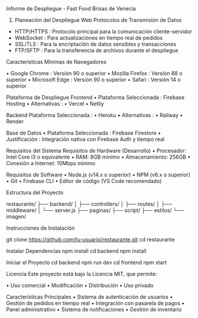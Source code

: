 Informe de Despliegue - Fast Food Brisas de Venecia

1.	Planeación del Despliegue Web
Protocolos de Transmisión de Datos

- HTTP/HTTPS : Protocolo principal para la comunicación cliente-servidor
- WebSocket : Para actualizaciones en tiempo real de pedidos
- SSL/TLS : Para la encriptación de datos sensibles y transacciones
- FTP/SFTP : Para la transferencia de archivos durante el despliegue

Características Mínimas de Navegadores

•	Google Chrome : Versión 90 o superior
•	Mozilla Firefox : Versión 88 o superior
•	Microsoft Edge : Versión 90 o superior
•	Safari : Versión 14 o superior

Plataforma de Despliegue
Frontend
•	Plataforma Seleccionada : Firebase Hosting
•	Alternativas :
•	Vercel
•	Netliy






Backend
Plataforma Seleccionada : 
•	Heroku
•	Alternativas :
•	Railway
•	Render

Base de Datos
•	Plataforma Seleccionada : Firebase Firestore
•	Justificación : Integración nativa con Firebase Auth y tiempo real


Requisitos del Sistema
Requisitos de Hardware (Desarrollo)
•	Procesador: Intel Core i3 o equivalente
•	RAM: 8GB mínimo
•	Almacenamiento: 256GB
•	Conexión a Internet: 10Mbps mínimo


Requisitos de Software
•	Node.js (v14.x o superior)
•	NPM (v6.x o superior)
•	Git
•	Firebase CLI
•	Editor de código (VS Code recomendado)




Estructura del Proyecto

restaurante/
├── backend/
│   ├── controllers/
│   ├── routes/
│   ├── middleware/
│   └── server.js
├── paginas/
├── script/
├── estilos/
└── imagen/

Instrucciones de Instalación

git clone https://github.com/tu-usuario/restaurante.git
cd restaurante

Instalar Dependencias
npm install
cd backend
npm install


Iniciar el Proyecto
cd backend
npm run dev
cd frontend
npm start

 Licencia
Este proyecto está bajo la Licencia MIT, que permite:

•	Uso comercial
•	Modificación
•	Distribución
•	Uso privado

 Características Principales
•	Sistema de autenticación de usuarios
•	Gestión de pedidos en tiempo real
•	Integración con pasarela de pagos
•	Panel administrativo
•	Sistema de notificaciones
•	Gestión de inventario









